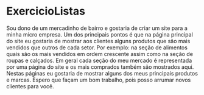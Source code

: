 # ExercicioListas
Sou dono de um mercadinho de bairro e gostaria de criar um site para a minha micro empresa. Um dos principais pontos é que na página principal do site eu gostaria de mostrar aos clientes alguns produtos que são mais vendidos que outros de cada setor. Por exemplo: na seção de alimentos quais são os mais vendidos em ordem crescente assim como na seção de roupas e calçados. Em geral cada seção do meu mercado é representada por uma página do site e os mais comprados também são mostrados aqui. Nestas páginas eu gostaria de mostrar alguns dos meus principais produtos e marcas. Espero que façam um bom trabalho, pois posso arrumar novos clientes para você.
